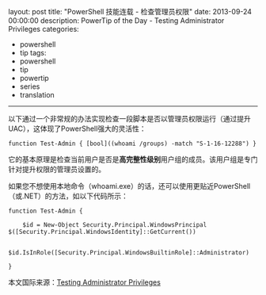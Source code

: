 ﻿layout: post
title: "PowerShell 技能连载 - 检查管理员权限"
date: 2013-09-24 00:00:00
description: PowerTip of the Day - Testing Administrator Privileges
categories:
- powershell
- tip
tags:
- powershell
- tip
- powertip
- series
- translation
---
以下通过一个非常规的办法实现检查一段脚本是否以管理员权限运行（通过提升UAC），这体现了PowerShell强大的灵活性：

	function Test-Admin { [bool]((whoami /groups) -match "S-1-16-12288") }

它的基本原理是检查当前用户是否是**高完整性级别**用户组的成员。该用户组是专门针对提升权限的管理员设置的。

如果您不想使用本地命令（whoami.exe）的话，还可以使用更贴近PowerShell（或.NET）的方法，如以下代码所示：

	function Test-Admin {
	
		$id = New-Object Security.Principal.WindowsPrincipal $([Security.Principal.WindowsIdentity]::GetCurrent())
	
		$id.IsInRole([Security.Principal.WindowsBuiltinRole]::Administrator)
	
	}

<!--more-->

本文国际来源：[Testing Administrator Privileges](http://powershell.com/cs/blogs/tips/archive/2013/09/24/testing-administrator-privileges.aspx)

